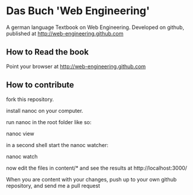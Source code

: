 # Das Buch 'Web Engineering'

A german language Textbook on Web Engineering. Developed on github, published at
http://web-engineering.github.com



## How to Read the book

Point your browser at
http://web-engineering.github.com


## How to contribute

fork this repository.

install nanoc on your computer.

run nanoc in the root folder like so:

  nanoc view

in a second shell start the nanoc watcher:

  nanoc watch

now edit the files in content/* and see the results at http://localhost:3000/

When you are content with your changes, push up to your
own github repository, and send me a pull request

